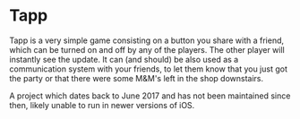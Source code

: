 # Tapp
Tapp is a very simple game consisting on a button you share with a friend, which can be turned on and off by any of the players. The other player will instantly see the update. It can (and should) be also used as a communication system with your friends, to let them know that you just got the party or that there were some M&M's left in the shop downstairs. 

A project which dates back to June 2017 and has not been maintained since then, likely unable to run in newer versions of iOS.
